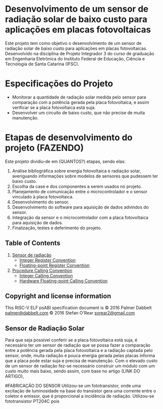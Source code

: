 # Desenvolvimento de um sensor de radiação solar de baixo custo para aplicações em placas fotovoltaicas

Este projeto tem como objetivo o desenvolvimento de um sensor de radiação solar de baixo custo para aplicações em placas fotovoltaicas. Desenvolvido na disciplina de Projeto Integrador 3 do curso de graduação em Engenharia Eletrônica do Instituto Federal de Educação, Ciência e Tecnologia de Santa Catarina (IFSC). 

# Especificações do Projeto

* Monitorar a quantidade de radiação solar medida pelo sensor para comparação com a potência gerada pela placa fotovoltaica, e assim verificar se a placa fotovoltaica está suja.
* Desenvolver um circuito de baixo custo, que não precise de muita manutenção.

# Etapas de desenvolvimento do projeto (FAZENDO)

Este projeto dividiu-de em (QUANTOS?) etapas, sendo elas:
1. Análise bibliográfica sobre energia fotovoltaica e radiação solar, averiguando informações sobre modelos de sensores que pudessem ter baixo custo.
2. Escolha da case e dos componentes a serem usados no projeto.
3. Planejamento de comunicação entre o microcontrolador e o sensor vinculado à placa fotovoltaica.
4. Desenvolvimento do sensor.
5. Desenvolvimento do software para aquisição de dados advindos do sensor.
6. Integração da sensor e o microcontrolador com a placa fotovoltaica para aquisição de dados.
7. Finalização, testes e deferimento do projeto.

## Table of Contents 
1. [Sensor de radiação](#register-convention)
	* [Integer Register Convention](#integer-register-convention)
	* [Floating-point Register Convention](#floating-point-register-convention)
2. [Procedure Calling Convention](#procedure-calling-convention)
	* [Integer Calling Convention](#integer-calling-convention)
	* [Hardware Floating-point Calling Convention](#hardware-floating-point-calling-convention)
  
## Copyright and license information

This RISC-V ELF psABI specification document is
 &copy; 2016 Palmer Dabbelt <palmer@dabbelt.com>
 &copy; 2016 Stefan O'Rear <sorear2@gmail.com>
 
 ## <a name=default-abis-and-c-type-sizes></a> Sensor de Radiação Solar 
Para que seja possível conferir se a placa fotovoltaica está suja, é necessário ter um sensor de radiação que se possa fazer a comparação entre a potência gerada pela placa fotovoltaica e a radiação captada pelo sensor, onde, muita radiação e pouca energia gerada pelas placas informa que a placa pode estar suja e precisa de manutenção.
 	Com o elevado custo de um sensor de radiação fez-se necessário construir um módulo com um custo muito mais baixo, sendo assim, com base no artigo (LINK DO ARTIGO), 
 

#FABRICAÇÃO DO SENSOR 
Utilizou-se um fototransistor, onde uma excitação de luminosidade na base do transistor gera uma corrente entre o coletor e emissor, que é proporcional a incidência de radiação. Utilizou-se fototransistor PT204C pois 

